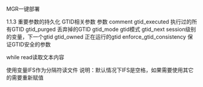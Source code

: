 MGR一键部署








1.1.3 重要参数的持久化
GTID相关参数
参数	comment
gtid_executed	执行过的所有GTID
gtid_purged	丢弃掉的GTID
gtid_mode	gtid模式
gtid_next	session级别的变量，下一个gtid
gtid_owned	正在运行的gtid
enforce_gtid_consistency	保证GTID安全的参数


while read读取文本内容

使用变量IFS作为分隔符读文件
说明：默认情况下IFS是空格，如果需要使用其它的需要重新赋值
